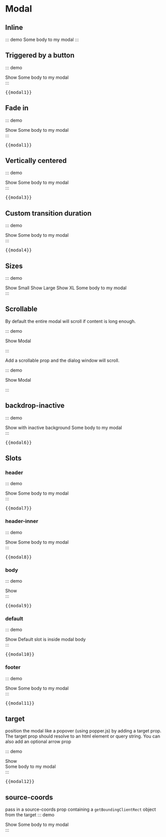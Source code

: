 # Modal

## Inline
::: demo
<modal inline show title="Modal Title">
	Some body to my modal
</modal>
:::

## Triggered by a button
::: demo
<div>
	<btn @click.native="modal1.show = true">Show</btn>
	<modal
		title="Modal Title"
		:show="modal1.show"
		@close="modal1.show = false"
		@save="modal1.saved = true; modal1.show = false"
	>
		Some body to my modal
	</modal>
</div>
:::
<pre class="text-white">{{modal1}}</pre>


## Fade in
::: demo
<div>
	<btn @click.native="modal2.show = true">Show</btn>
	<modal
		title="Modal Title"
		:show="modal2.show"
		fade
		@close="modal2.show = false"
		@save="modal2.saved = true; modal2.show = false"
	>
		Some body to my modal
	</modal>
</div>
:::
<pre class="text-white">{{modal1}}</pre>


## Vertically centered
::: demo
<div>
	<btn @click.native="modal3.show = true">Show</btn>
	<modal
	title="Modal Title"
	:show="modal3.show"
	fade
	centered
	@close="modal3.show = false"
	@save="modal3.saved = true; modal3.show = false"
	>
		Some body to my modal
	</modal>
</div>
:::
<pre class="text-white">{{modal3}}</pre>

## Custom transition duration
::: demo
<div>
	<btn @click.native="modal4.show = true">Show</btn>
	<modal
	title="Modal Title"
	:show="modal4.show"
	fade
	centered
	:transition-duration="500"
	@close="modal4.show = false"
	@save="modal4.saved = true; modal4.show = false"
	>
		Some body to my modal
	</modal>
</div>
:::
<pre class="text-white">{{modal4}}</pre>


## Sizes
::: demo
<div>
	<btn @click.native="modal5.size = 'sm'; modal5.show = true">Show Small</btn>
	<btn @click.native="modal5.size = 'lg'; modal5.show = true">Show Large</btn>
	<btn @click.native="modal5.size = 'xl'; modal5.show = true">Show XL</btn>
	<modal
	title="Modal Title"
	:show="modal5.show"
	:size="modal5.size"
	fade
	centered
	@close="modal5.show = false"
	@save="modal5.saved = true; modal5.show = false"
	>
		Some body to my modal
	</modal>
</div>
:::

## Scrollable

By default the entire modal will scroll if content is long enough.

::: demo
<div>
	<btn @click.native="modal5a.show = true">Show Modal</btn>
	<modal :show="modal5a.show" fade @close="modal5a.show = false">
		<p v-dummy:350></p>
	</modal>
</div>
:::

Add a scrollable prop and the dialog window will scroll.

::: demo
<div>
	<btn @click.native="modal5b.show = true">Show Modal</btn>
	<modal scrollable :show="modal5b.show" fade @close="modal5b.show = false">
		<form-group>
			<textbox />
		</form-group>
		<p v-dummy:350></p>
	</modal>
</div>
:::

## backdrop-inactive
::: demo
<div>
	<btn @click.native="modal6.show = true">Show with inactive background</btn>
	<modal
	title="Modal Title"
	:show="modal6.show"
	backdrop-inactive
	@close="modal6.show = false"
	>
		Some body to my modal
	</modal>
</div>
:::
<pre class="text-white">{{modal6}}</pre>

## Slots
### header
::: demo
<div>
	<btn @click.native="modal7.show = true">Show</btn>
	<modal :show="modal7.show" fade title="Modal Title" @close="modal7.show = false">
		<template #header>
			<div class="modal-header bg-success text-white">
				Custom Header
				<button type="button" class="close" aria-label="Close" @click="modal7.show = false">
          <span aria-hidden="true">&times;</span>
        </button>
			</div>
		</template>
		Some body to my modal
	</modal>
</div>
:::
<pre class="text-white">{{modal7}}</pre>

### header-inner
::: demo
<div>
	<btn @click.native="modal8.show = true">Show</btn>
	<modal :show="modal8.show" fade title="Modal Title" @close="modal8.show = false">
		<template #header-inner>
			Custom Header
			<button type="button" class="close" aria-label="Close" @click="modal8.show = false">
        <span aria-hidden="true">&times;</span>
      </button>
		</template>
		Some body to my modal
	</modal>
</div>
:::
<pre class="text-white">{{modal8}}</pre>

### body
::: demo
<div>
	<btn @click.native="modal9.show = true">Show</btn>
	<modal :show="modal9.show" fade title="Modal Title" @close="modal9.show = false">
		<template #body>
			<div class="modal-body bg-success text-white">
				Custom Body
			</div>
		</template>
	</modal>
</div>
:::
<pre class="text-white">{{modal9}}</pre>

### default
::: demo
<div>
	<btn @click.native="modal10.show = true">Show</btn>
	<modal :show="modal10.show" fade title="Modal Title" @close="modal10.show = false">
		Default slot is inside modal body
	</modal>
</div>
:::
<pre class="text-white">{{modal10}}</pre>

### footer
::: demo
<div>
	<btn @click.native="modal11.show = true">Show</btn>
	<modal :show="modal11.show" fade title="Modal Title" @close="modal11.show = false" class="bg-success">
		Some body to my modal
		<template #footer>
			<div class="modal-footer">
				<span class="mr-auto">Custom Footer</span>
				<btn :outline="false" btn-class="secondary" @click.native="modal11.show = false">Close</btn>
				<btn :outline="false" btn-class="success" @click.native="modal11.saved = true; modal11.show = false">Save</btn>
			</div>
		</template>
	</modal>
</div>
:::
<pre class="text-white">{{modal11}}</pre>


## target

position the modal like a popover (using popper.js) by adding a target prop.  The target prop should resolve to an html element or query string.
You can also add an optional arrow prop

::: demo
<div>
	<div class="clearfix">
		<btn id="modalTarget" @click.native="modal12.show = true" class="float-right">Show</btn>
	</div>
	<modal :show="modal12.show" fade target="#modalTarget" arrow title="Modal Title" @close="modal12.show = false" class="bg-success">
		Some body to my modal
	</modal>
</div>
:::
<pre class="text-white">{{modal12}}</pre>



## source-coords
pass in a source-coords prop containing a `getBoundingClientRect` object from the target
::: demo
<div>
	<btn ref="sourceCoordsBtn" @click.native="modal13.show = true">Show</btn>
	<modal :show="modal13.show" fade :source-coords="sourceCoords()" title="Modal Title" @close="modal13.show = false" class="bg-success">
		Some body to my modal
	</modal>
</div>
:::
<script>
export default {
	data () {
    return {
    	modal1:{
				saved:false,
				show:false
    	},
    	modal2:{
				saved:false,
				show:false
    	},
    	modal3:{
				saved:false,
				show:false
    	},
    	modal4:{
    		size:'',
				saved:false,
				show:false
    	},
    	modal5:{
				saved:false,
				show:false
    	},
    	modal5a:{
				saved:false,
				show:false
    	},
    	modal5b:{
				saved:false,
				show:false
    	},
    	modal6:{
				saved:false,
				show:false
    	},
    	modal7:{
				saved:false,
				show:false
    	},
    	modal8:{
				saved:false,
				show:false
    	},
    	modal9:{
				saved:false,
				show:false
    	},
    	modal10:{
				saved:false,
				show:false
    	},
    	modal11:{
				saved:false,
				show:false
    	},
    	modal12:{
				saved:false,
				show:false
    	},
    	modal13:{
				saved:false,
				show:false
    	},
    	modal14:{
				saved:false,
				show:false
    	},
    }
  },
  methods:{
  	sourceCoords(){
  		if(this.$refs.sourceCoordsBtn){
  			var co = this.$refs.sourceCoordsBtn.$el.getBoundingClientRect()
  			var coAdjusted = {
  				top:co.top - 74,
  				left:co.left - 218,
  				width:co.width,
  				height:co.height,
  			}
	  		return coAdjusted
	  	}
  	}
  }
}
</script>

